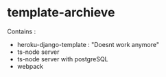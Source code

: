 # template-archieve
Contains : 
- heroku-django-template : "Doesnt work anymore"
- ts-node server
- ts-node server with postgreSQL
- webpack